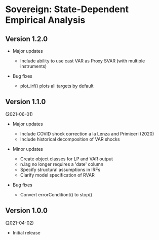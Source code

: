 # Sovereign: State-Dependent Empirical Analysis  

## Version 1.2.0

- Major updates
    - Include ability to use cast VAR as Proxy SVAR (with multiple instruments)
   
- Bug fixes
    - plot_irf() plots all targets by default 

## Version 1.1.0   
(2021-06-01)

- Major updates
    - Include COVID shock correction a la Lenza and Primiceri (2020)
    - Include historical decomposition of VAR shocks
      
- Minor updates
    - Create object classes for LP and VAR output  
    - n.lag no longer requires a 'date' column 
    - Specify structural assumptions in IRFs  
    - Clarify model specification of RVAR  

- Bug fixes
    - Convert errorConditiont() to stop()   

## Version 1.0.0 
(2021-04-02)

- Initial release 
